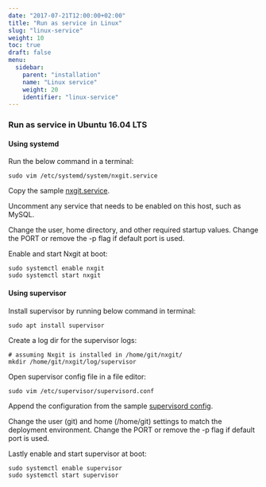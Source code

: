 ```yaml
---
date: "2017-07-21T12:00:00+02:00"
title: "Run as service in Linux"
slug: "linux-service"
weight: 10
toc: true
draft: false
menu:
  sidebar:
    parent: "installation"
    name: "Linux service"
    weight: 20
    identifier: "linux-service"
---
```


### Run as service in Ubuntu 16.04 LTS

#### Using systemd

Run the below command in a terminal:
```
sudo vim /etc/systemd/system/nxgit.service
```

Copy the sample [nxgit.service](https://github.com/khulnasoft/nxgit/blob/master/contrib/systemd/nxgit.service).

Uncomment any service that needs to be enabled on this host, such as MySQL.

Change the user, home directory, and other required startup values. Change the
PORT or remove the -p flag if default port is used.

Enable and start Nxgit at boot:
```
sudo systemctl enable nxgit
sudo systemctl start nxgit
```


#### Using supervisor

Install supervisor by running below command in terminal:
```
sudo apt install supervisor
```

Create a log dir for the supervisor logs:
```
# assuming Nxgit is installed in /home/git/nxgit/
mkdir /home/git/nxgit/log/supervisor
```

Open supervisor config file in a file editor:
```
sudo vim /etc/supervisor/supervisord.conf
```

Append the configuration from the sample
[supervisord config](https://github.com/khulnasoft/nxgit/blob/master/contrib/supervisor/nxgit).

Change the user (git) and home (/home/git) settings to match the deployment
environment. Change the PORT or remove the -p flag if default port is used.

Lastly enable and start supervisor at boot:
```
sudo systemctl enable supervisor
sudo systemctl start supervisor
```
